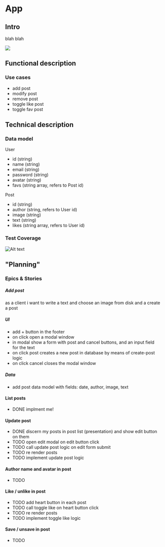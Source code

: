 # App

## Intro

blah blah

![](https://cdn.discordapp.com/attachments/1083393632062689350/1121130512161976372/hb.gif)

## Functional description

### Use cases

- add post
- modify post
- remove post
- toggle like post
- toggle fav post

## Technical description

### Data model

User
- id (string)
- name (string)
- email (string)
- password (string)
- avatar (string)
- favs (string array, refers to Post id) 

Post
- id (string)
- author (string, refers to User id)
- image (string)
- text (string)
- likes (string array, refers to User id)
### Test Coverage
![Alt text](https://wac-cdn.atlassian.com/dam/jcr:f29e7890-4a7a-4590-bc8b-c4c775ec301d/CDmicro-600x338-retina2x-A_11-58-7.png?cdnVersion=1077)
## "Planning"

### Epics & Stories

##### Add post

as a client i want to write a text and choose an image from disk and a create a post

##### UI

- add + button in the footer
- on click open a modal window
- in modal show a form with post and cancel buttons, and an input field for the text
- on click post creates a new post in database by means of create-post logic
- on click cancel closes the modal window

##### Data

- add post data model with fields: date, author, image, text

#### List posts

- DONE implment me!

#### Update post

- DONE discern my posts in post list (presentation) and show edit button on them
- TODO open edit modal on edit button click
- TODO call update post logic on edit form submit
- TODO re render posts
- TODO implement update post logic


#### Author name and avatar in post

- TODO

#### Like / unlike in post

- TODO add heart button in each post
- TODO call toggle like on heart button click
- TODO re render posts
- TODO implement toggle like logic

#### Save / unsave in post

- TODO


